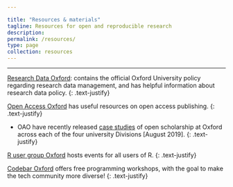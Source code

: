 ```yaml
---

title: "Resources & materials"
tagline: Resources for open and reproducible research
description:
permalink: /resources/
type: page
collection: resources
---
```


---

[Research Data Oxford](http://researchdata.ox.ac.uk): contains the official
Oxford University policy regarding research data management, and has helpful
information about research data policy.
{: .text-justify}

[Open Access Oxford](http://openaccess.ox.ac.uk) has useful resources on open
access publishing.
{: .text-justify}
* OAO have recently released [case studies](
http://openaccess.ox.ac.uk/2019/07/22/open-scholarship-at-oxford-case-studies/ 
) of open scholarship at Oxford across each of the four university Divisions [August 2019].
{: .text-justify}

[R user group Oxford](https://r-oxford.github.io/) hosts events for all users
of R.
{: .text-justify}

[Codebar Oxford](https://codebar.io/) offers free programming workshops, with
the goal to make the tech community more diverse!
{: .text-justify}
